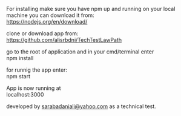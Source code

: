 
For installing make sure you have npm up and running on your local machine you can
download it from:<br />
https://nodejs.org/en/download/

clone or download app from:<br />
https://github.com/alisrbdni/TechTestLawPath

go to the root of application and in your cmd/terminal enter<br />
npm install

for runnig the app enter:<br />
npm start

App is now running at <br />localhost:3000

developed by sarabadaniali@yahoo.com as a technical test.
